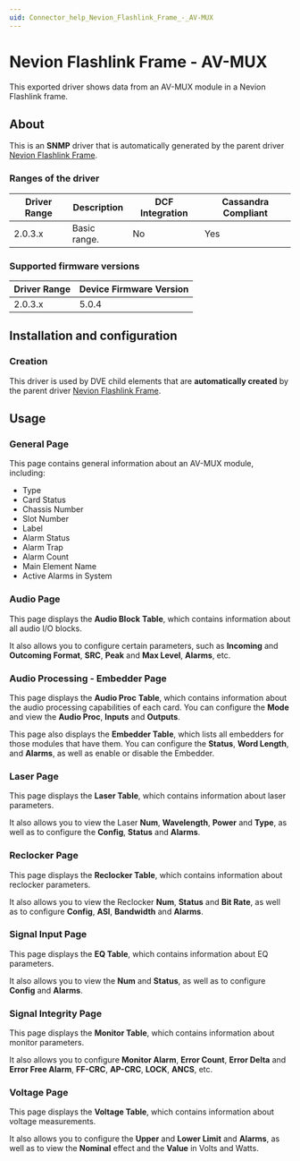 ```yaml
---
uid: Connector_help_Nevion_Flashlink_Frame_-_AV-MUX
---
```


# Nevion Flashlink Frame - AV-MUX

This exported driver shows data from an AV-MUX module in a Nevion Flashlink frame.

## About

This is an **SNMP** driver that is automatically generated by the parent driver [Nevion Flashlink Frame](xref:Connector_help_Nevion_Flashlink_Frame).

### Ranges of the driver

| **Driver Range** | **Description** | **DCF Integration** | **Cassandra Compliant** |
|------------------|-----------------|---------------------|-------------------------|
| 2.0.3.x          | Basic range.    | No                  | Yes                     |

### Supported firmware versions

| **Driver Range** | **Device Firmware Version** |
|------------------|-----------------------------|
| 2.0.3.x          | 5.0.4                       |

## Installation and configuration

### Creation

This driver is used by DVE child elements that are **automatically created** by the parent driver [Nevion Flashlink Frame](xref:Connector_help_Nevion_Flashlink_Frame).

## Usage

### General Page

This page contains general information about an AV-MUX module, including:

- Type
- Card Status
- Chassis Number
- Slot Number
- Label
- Alarm Status
- Alarm Trap
- Alarm Count
- Main Element Name
- Active Alarms in System

### Audio Page

This page displays the **Audio Block** **Table**, which contains information about all audio I/O blocks.

It also allows you to configure certain parameters, such as **Incoming** and **Outcoming Format**, **SRC**, **Peak** and **Max Level**, **Alarms**, etc.

### Audio Processing - Embedder Page

This page displays the **Audio Proc** **Table**, which contains information about the audio processing capabilities of each card. You can configure the **Mode** and view the **Audio Proc**, **Inputs** and **Outputs**.

This page also displays the **Embedder Table**, which lists all embedders for those modules that have them. You can configure the **Status**, **Word Length**, and **Alarms**, as well as enable or disable the Embedder.

### Laser Page

This page displays the **Laser Table**, which contains information about laser parameters.

It also allows you to view the Laser **Num**, **Wavelength**, **Power** and **Type**, as well as to configure the **Config**, **Status** and **Alarms**.

### Reclocker Page

This page displays the **Reclocker Table**, which contains information about reclocker parameters.

It also allows you to view the Reclocker **Num**, **Status** and **Bit Rate**, as well as to configure **Config**, **ASI**, **Bandwidth** and **Alarms**.

### Signal Input Page

This page displays the **EQ Table**, which contains information about EQ parameters.

It also allows you to view the **Num** and **Status**, as well as to configure **Config** and **Alarms**.

### Signal Integrity Page

This page displays the **Monitor Table**, which contains information about monitor parameters.

It also allows you to configure **Monitor Alarm**, **Error Count**, **Error Delta** and **Error Free Alarm**, **FF-CRC**, **AP-CRC**, **LOCK**, **ANCS**, etc.

### Voltage Page

This page displays the **Voltage Table**, which contains information about voltage measurements.

It also allows you to configure the **Upper** and **Lower Limit** and **Alarms**, as well as to view the **Nominal** effect and the **Value** in Volts and Watts.
